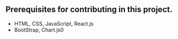 ## Prerequisites for contributing in this project.
+ HTML, CSS, JavaScript, React.js
+ BootStrap, Chart.js0